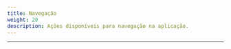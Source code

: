 ```yaml
---
title: Navegação
weight: 20
description: Ações disponíveis para navegação na aplicação.
---
```


---
